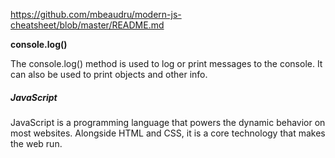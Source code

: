 https://github.com/mbeaudru/modern-js-cheatsheet/blob/master/README.md

<b>console.log()</b>

<p>The console.log() method is used to log or print messages to the console. It can also be used to print objects and other info.</p>

<h5>JavaScript</h5>

<p>JavaScript is a programming language that powers the dynamic behavior on most websites. Alongside HTML and CSS, it is a core technology that makes the web run.</p>
